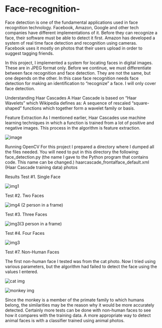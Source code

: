 # Face-recognition-
Face detection is one of the fundamental applications used in face recognition technology. Facebook, Amazon, Google and other tech companies have different implementations of it. Before they can recognize a face, their software must be able to detect it first. Amazon has developed a system of real time face detection and recognition using cameras. Facebook uses it mostly on photos that their users upload in order to suggest tagging friends.

In this project, I implemented a system for locating faces in digital images. These are in JPEG format only. Before we continue, we must differentiate between face recognition and face detection. They are not the same, but one depends on the other. In this case face recognition needs face detection for making an identification to “recognize” a face. I will only cover face detection.

Understanding Haar Cascades
A Haar Cascade is based on “Haar Wavelets” which Wikipedia defines as:
A sequence of rescaled “square-shaped” functions which together form a wavelet family or basis.

Feature Extraction
As I mentioned earlier, Haar Cascades use machine learning techniques in which a function is trained from a lot of positive and negative images. This process in the algorithm is feature extraction.

![image](https://user-images.githubusercontent.com/61792468/149770204-d14aab9a-4ff9-469b-ae57-67b45d57529e.png)

Running OpenCV
For this project I prepared a directory where I dumped all the files needed. You will need to put in this directory the following:
face_detection.py (the name I gave to the Python program that contains code. This name can be changed.)
haarcascade_frontalface_default.xml (Haar Cascade training data)
photos



Results
Test #1. Single Face

![img1](https://user-images.githubusercontent.com/61792468/149773598-d8deb0a2-2e28-44c1-8418-81622e3b62f4.jpg)


Test #2. Two Faces

![img4 (2 person in a frame)](https://user-images.githubusercontent.com/61792468/149773658-2060ba47-97c0-42fc-bfa4-2cbbd90ba883.jpg)


Test #3. Three Faces

![img3(3 person in a frame)](https://user-images.githubusercontent.com/61792468/149773692-d27afe64-2d87-42ec-8623-bac270141ea5.jpg)



Test #4. Four Faces

![img3](https://user-images.githubusercontent.com/61792468/149773746-368b9cc4-ac78-4dfc-9e36-b81fe6fe0ae1.jpg)

Test #7. Non-Human Faces

The first non-human face I tested was from the cat photo. Now I tried using various parameters, but the algorithm had failed to detect the face using the values I entered.

![cat img](https://user-images.githubusercontent.com/61792468/149774402-8d7b1051-816a-4928-a7c5-3c369e1b0503.jpg)

![monkey img](https://user-images.githubusercontent.com/61792468/149774553-5478a93c-e058-4b81-bdc2-08a89167389d.jpg)


Since the monkey is a member of the primate family to which humans belong, the similarities may be the reason why it would be more accurately detected. Certainly more tests can be done with non-human faces to see how it compares with the training data. A more appropriate way to detect animal faces is with a classifier trained using animal photos.




